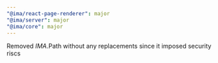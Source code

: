 ```yaml
---
"@ima/react-page-renderer": major
"@ima/server": major
"@ima/core": major
---
```


Removed $IMA.$Path without any replacements since it imposed security riscs
